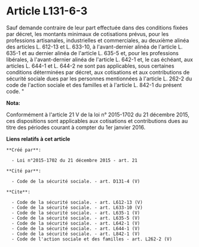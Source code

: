 # Article L131-6-3

Sauf demande contraire de leur part effectuée dans des conditions fixées par décret, les montants minimaux de cotisations
prévus, pour les professions artisanales, industrielles et commerciales, au deuxième alinéa des articles L. 612-13 et L.
633-10, à l'avant-dernier alinéa de l'article L. 635-1 et au dernier alinéa de l'article L. 635-5 et, pour les professions
libérales, à l'avant-dernier alinéa de l'article L. 642-1 et, le cas échéant, aux articles L. 644-1 et L. 644-2 ne sont pas
applicables, sous certaines conditions déterminées par décret, aux cotisations et aux contributions de sécurité sociale dues
par les personnes mentionnées à l'article L. 262-2 du code de l'action sociale et des familles et à l'article L. 842-1 du
présent code. "

**Nota:**

Conformément à l'article 21 V de la loi n° 2015-1702 du 21 décembre 2015, ces dispositions sont applicables aux cotisations
et contributions dues au titre des périodes courant à compter du 1er janvier 2016.

**Liens relatifs à cet article**

	**Créé par**:

	  - Loi n°2015-1702 du 21 décembre 2015 - art. 21

	**Cité par**:

	  - Code de la sécurité sociale. - art. D131-4 (V)

	**Cite**:

	  - Code de la sécurité sociale. - art. L612-13 (V)
	  - Code de la sécurité sociale. - art. L633-10 (V)
	  - Code de la sécurité sociale. - art. L635-1 (V)
	  - Code de la sécurité sociale. - art. L635-5 (V)
	  - Code de la sécurité sociale. - art. L642-1 (V)
	  - Code de la sécurité sociale. - art. L644-1 (V)
	  - Code de la sécurité sociale. - art. L842-1 (V)
	  - Code de l'action sociale et des familles - art. L262-2 (V)
